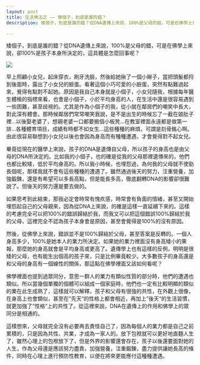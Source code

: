 ```yaml
---
layout: post
title: 生活佛法之 —— 矮個子，到底是誰的錯？
description: 矮個子，到底是誰的錯？從DNA遺傳上來說，100%是父母的錯，可是在佛學上來說，卻100%是孩子本身所決定的，這具體是怎麼回事呢？

---
```


矮個子，到底是誰的錯？從DNA遺傳上來說，100%是父母的錯，可是在佛學上來說，卻100%是孩子本身所決定的，這具體是怎麼回事呢？

![](../images/2022-05-20-10-20-04.png)

早上照顧小女兒，起床穿衣，刷牙洗臉，然後給她揪了一個小辮子，當把頭髮都捋到後面時，露出了小女兒的臉蛋。看著這個小巧可愛的小臉蛋，突然有點難過起來，覺得有點對不起她。原因是我自己本身就是小個子，小女兒隨我，根據每年醫生體檢的指標來看，也會是小個子，小於平均身高的人，在生活中還是很容易遇到一些困難，甚至歧視的。尤其是作為小個子的我，從小就在鄰居們的嘲笑中長大，對此深有體會。那時候鄰居們常常嘲笑我說，是不是出生的時候忘了一截在娘肚子裡…以後娶老婆了，想親老婆一口都要搬個小板凳…在教室裡面永遠都是做第一排…各種體育項目，成績有時都不如女生…這些種種的麻煩，可謂是刻骨銘心啊。由此很容易聯想到小女兒以後也會因為身高而有種種遭遇，才會覺得對不起女兒。

畢竟從現在的醫學上來說，孩子的DNA是遺傳自父母，所以孩子的身高也是由父母的DNA所決定的。比如我的小個子，也的確是從我的父母那裡遺傳來的，他們也都比較矮，低於平均身高的。所以我小時候，也埋怨過，為何我的父母就不使勁長個呢，那樣我就不會有這些種種的遭遇了。雖然通過後天的努力，注重營養，加強鍛鍊，還是有希望可以多長高點，但是能長多高，徹底翻轉DNA的影響卻很難說了。但後天的努力還是要去做的。

如果思考到此結束，那我必定會時常有愧疚感，時常會有負面的情緒，甚至又開始埋怨起自己的父母親來，因為從DNA上來說，的確是這樣一直延續下來的。這樣的考慮完全可以把100%的錯誤歸結於我，而我又可以把這個錯誤100%歸結於我的父母，這裡完全不認為孩子本身會是原因，甚至會覺得是100%的沒有原因。

然後，從佛學上來說，錯誤並不是100%歸結於父母，甚至答案是反轉的。一個人身高多少，100%是她本人的業力所決定。如果她的業力裡面沒有身高矮小的果報，那麼她的身高就會是平均身高或更高了。遺傳學上也有這樣的反例，明明是很矮的父母，也有能生出個高的孩子來，只是比例畢竟較少。大多數孩子的身高還是和父母的身高有一個線性的關係，那這點在佛學裡面又該如何看呢？

佛學裡面也提到過眾同分，意思一群人的業力有類似性質的部分時，他們的遭遇也類似。所以當幾個單獨的個體可以組成一個家庭時，他們也一定有比較明顯的類似的業在此生成熟了，這樣就可以解釋，孩子和父母有很強的共性，在外觀上很像，在身高上也會類似，甚至在”先天“的性格上都會相近，再加上”後天“的生活習慣，就更加強了”性格“上的共性了。從這裡來說，DNA在遺傳上的作用和佛學上的眾同分是相通的。

這樣想來，父母就完全沒有必要再去責怪自己了，因為每個人的業力都是自己之前累積的，只是因為共性、共業，才成為一家人的。放下包袱就可以更好地直麵人生了，雖然心理上的包袱放下了，但是外界的影響還會存在，孩子以後還要面對她的人生，作為父母還是應該努力盡責，加強營養，注重鍛鍊，盡力提供讓她長高的條件，同時在心理上進行預防性教育，以便在將來更能應付這種種遭遇。

